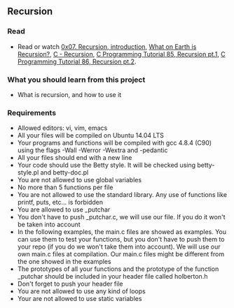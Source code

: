 ## Recursion

### Read

- Read or watch [0x07. Recursion, introduction](https://docs.google.com/a/holbertonschool.com/presentation/d/1YZJZnrPuu1BGicyO9CRUUiEYSR7iFuPTEHlEjNkr3Hc/edit?usp=sharing), [What on Earth is Recursion?](https://www.youtube.com/watch?v=Mv9NEXX1VHc), [C - Recursion](https://www.tutorialspoint.com/cprogramming/c_recursion.htm), [C Programming Tutorial 85, Recursion pt.1](https://www.youtube.com/watch?v=XGxbXMP6k8k), [C Programming Tutorial 86, Recursion pt.2](https://www.youtube.com/watch?v=7XiIS6HobNs).

### What you should learn from this project

- What is recursion, and how to use it

### Requirements

- Allowed editors: vi, vim, emacs
- All your files will be compiled on Ubuntu 14.04 LTS
- Your programs and functions will be compiled with gcc 4.8.4 (C90) using the flags -Wall -Werror -Wextra and -pedantic
- All your files should end with a new line
- Your code should use the Betty style. It will be checked using betty-style.pl and betty-doc.pl
- You are not allowed to use global variables
- No more than 5 functions per file
- You are not allowed to use the standard library. Any use of functions like printf, puts, etc... is forbidden
- You are allowed to use _putchar
- You don't have to push _putchar.c, we will use our file. If you do it won't be taken into account
- In the following examples, the main.c files are showed as examples. You can use them to test your functions, but you don't have to push them to your repo (if you do we won't take them into account). We will use our own main.c files at compilation. Our main.c files might be different from the one showed in the examples
- The prototypes of all your functions and the prototype of the function _putchar should be included in your header file called holberton.h
- Don't forget to push your header file
- You are not allowed to use any kind of loops
- Your are not allowed to use static variables

